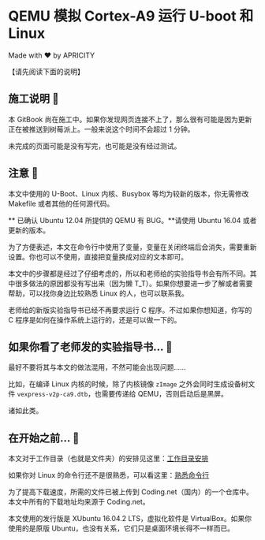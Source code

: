 # QEMU 模拟 Cortex-A9 运行 U-boot 和 Linux

Made with ❤️ by APRICITY

【请先阅读下面的说明】


## 施工说明 🚧

本 GitBook 尚在施工中。如果你发现网页连接不上了，那么很有可能是因为更新正在被推送到树莓派上。一般来说这个时间不会超过 1 分钟。

未完成的页面可能是没有写完，也可能是没有经过测试。


## 注意 🔮


本文中使用的 U-Boot、Linux 内核、Busybox 等均为较新的版本，你无需修改 Makefile 或者其他的任何源代码。

** 已确认 Ubuntu 12.04 所提供的 QEMU 有 BUG。**请使用 Ubuntu 16.04 或者更新的版本。

为了方便表述，本文在命令行中使用了变量，变量在关闭终端后会消失，需要重新设置。你也可以不使用，直接把变量换成对应的文本即可。

本文中的步骤都是经过了仔细考虑的，所以和老师给的实验指导书会有所不同。其中很多做法的原因都没有写出来（因为懒 T_T）。如果你想要进一步了解或者需要帮助，可以找你身边比较熟悉 Linux 的人，也可以联系我。

老师给的新版实验指导书已经不再要求运行 C 程序。不过如果你想知道，你写的 C 程序是如何在操作系统上运行的，还是可以做一下的。


## 如果你看了老师发的实验指导书... 📜

最好不要将其与本文的做法混用，不然可能会出现问题……

比如，在编译 Linux 内核的时候，除了内核镜像 `zImage` 之外会同时生成设备树文件 `vexpress-v2p-ca9.dtb`，也需要传递给 QEMU，否则启动后是黑屏。

诸如此类。


## 在开始之前... 🤔

本文对于工作目录（也就是文件夹）的安排见这里：[工作目录安排](appendix/workspace-structure.md)

如果你对 Linux 的命令行还不是很熟悉，可以看这里：[熟悉命令行](appendix/intro-commandline.md)

为了提高下载速度，所需的文件已被上传到 Coding.net（国内）的一个仓库中。本文中所有的下载地址均来源于 Coding.net。

本文使用的发行版是 XUbuntu 16.04.2 LTS，虚拟化软件是 VirtualBox。如果你使用的是原版 Ubuntu，也没有关系，它们只是桌面环境长得不一样而已。


